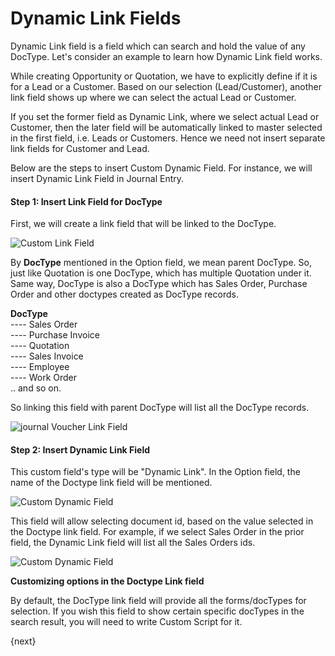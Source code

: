 <!-- add-breadcrumbs -->
# Dynamic Link Fields

Dynamic Link field is a field which can search and hold the value of any DocType. Let's consider an example to learn how Dynamic Link field works.

While creating Opportunity or Quotation, we have to explicitly define if it is for a Lead or a Customer. Based on our selection (Lead/Customer), another link field shows up where we can select the actual Lead or Customer.

If you set the former field as Dynamic Link, where we select actual Lead or Customer, then the later field will be automatically linked to master selected in the first field, i.e. Leads or Customers. Hence we need not insert separate link fields for Customer and Lead.

Below are the steps to insert Custom Dynamic Field. For instance, we will insert Dynamic Link Field in Journal Entry.

#### Step 1: Insert Link Field for DocType

First, we will create a link field that will be linked to the DocType.

<img alt="Custom Link Field" class="screenshot" src="{{docs_base_url}}/assets/img/customize/customize-dynamic-link-1.gif">

By **DocType** mentioned in the Option field, we mean parent DocType. So, just like Quotation is one DocType, which has multiple Quotation under it. Same way, DocType is also a DocType which has Sales Order, Purchase Order and other doctypes created as DocType records.

**DocType<br>**
---- Sales Order<br>
---- Purchase Invoice<br>
---- Quotation<br>
---- Sales Invoice<br>
---- Employee<br>
---- Work Order<br>
.. and so on.

So linking this field with parent DocType will list all the DocType records.

<img alt="journal Voucher Link Field" class="screenshot" src="{{docs_base_url}}/assets/img/customize/customize-dynamic-link.png">

#### Step 2: Insert Dynamic Link Field

This custom field's type will be "Dynamic Link". In the Option field, the name of the Doctype link field will be mentioned.

<img alt="Custom Dynamic Field" class="screenshot" src="{{docs_base_url}}/assets/img/customize/customize-dynamic-link-2.gif">

This field will allow selecting document id, based on the value selected in the Doctype link field. For example, if we select Sales Order in the prior field, the Dynamic Link field will list all the Sales Orders ids.

<img alt="Custom Dynamic Field" class="screenshot" src="{{docs_base_url}}/assets/img/customize/customize-dynamic-link-3.gif">

**Customizing options in the Doctype Link field**

By default, the DocType link field will provide all the forms/docTypes for selection. If you wish this field to show certain specific docTypes in the search result, you will need to write Custom Script for it.
</div>

{next}

<!-- markdown -->
